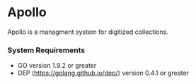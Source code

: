 # Apollo 

Apollo is a managment system for digitized collections.

### System Requirements
* GO version 1.9.2 or greater
* DEP (https://golang.github.io/dep/) version 0.4.1 or greater
